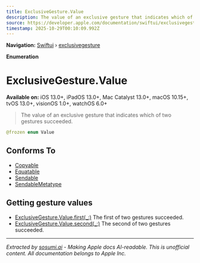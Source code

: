 ```yaml
---
title: ExclusiveGesture.Value
description: The value of an exclusive gesture that indicates which of two gestures succeeded.
source: https://developer.apple.com/documentation/swiftui/exclusivegesture/value
timestamp: 2025-10-29T00:10:09.992Z
---
```


**Navigation:** [Swiftui](/documentation/swiftui) › [exclusivegesture](/documentation/swiftui/exclusivegesture)

**Enumeration**

# ExclusiveGesture.Value

**Available on:** iOS 13.0+, iPadOS 13.0+, Mac Catalyst 13.0+, macOS 10.15+, tvOS 13.0+, visionOS 1.0+, watchOS 6.0+

> The value of an exclusive gesture that indicates which of two gestures succeeded.

```swift
@frozen enum Value
```

## Conforms To

- [Copyable](/documentation/Swift/Copyable)
- [Equatable](/documentation/Swift/Equatable)
- [Sendable](/documentation/Swift/Sendable)
- [SendableMetatype](/documentation/Swift/SendableMetatype)

## Getting gesture values

- [ExclusiveGesture.Value.first(_:)](/documentation/swiftui/exclusivegesture/value/first(_:)) The first of two gestures succeeded.
- [ExclusiveGesture.Value.second(_:)](/documentation/swiftui/exclusivegesture/value/second(_:)) The second of two gestures succeeded.

---

*Extracted by [sosumi.ai](https://sosumi.ai) - Making Apple docs AI-readable.*
*This is unofficial content. All documentation belongs to Apple Inc.*
